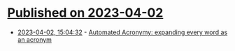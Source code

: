 # [Published on 2023-04-02](index.md)

* [2023-04-02, 15:04:32](https://lobste.rs/s/54rz3h/automated_acronymy_expanding_every_word) - [Automated Acronymy: expanding every word as an acronym](https://www.youtube.com/watch?v=LjOHnXRIp4Y)
